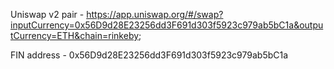 Uniswap v2 pair - https://app.uniswap.org/#/swap?inputCurrency=0x56D9d28E23256dd3F691d303f5923c979ab5bC1a&outputCurrency=ETH&chain=rinkeby;

FIN address - 0x56D9d28E23256dd3F691d303f5923c979ab5bC1a
